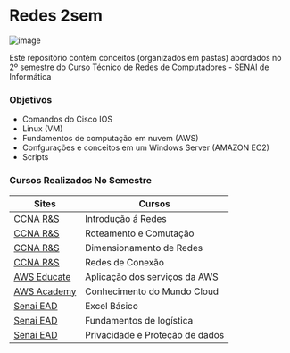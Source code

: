 # Redes 2sem

![image](https://user-images.githubusercontent.com/78046279/124523167-4c69c880-ddcc-11eb-901d-a1e4ebecc638.png)

Este repositório contém conceitos (organizados em pastas) abordados no 2º semestre do Curso Técnico de Redes de Computadores - SENAI de Informática

### Objetivos

- Comandos do Cisco IOS
- Linux (VM)
- Fundamentos de computação em nuvem (AWS)
- Confgurações e conceitos em um Windows Server (AMAZON EC2)
- Scripts

### Cursos Realizados No Semestre 

Sites | Cursos 
----  | ----
[CCNA  R&S](https://www.netacad.com/) | Introdução á Redes
[CCNA R&S](https://www.netacad.com/) |  Roteamento e Comutação 
[CCNA R&S](https://www.netacad.com/) | Dimensionamento de Redes 
[CCNA R&S](https://www.netacad.com/) |  Redes de Conexão
[AWS Educate](https://aws.amazon.com/) | Aplicação dos serviços da AWS
[AWS Academy](https://aws.amazon.com/) |  Conhecimento do Mundo  Cloud
[Senai EAD](https://ead.sp.senai.br/) | Excel Básico
[Senai EAD](https://ead.sp.senai.br/) | Fundamentos de logística
[Senai EAD](https://ead.sp.senai.br/) | Privacidade e Proteção de dados 
